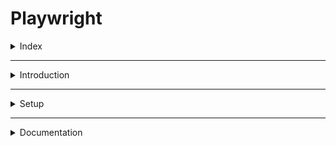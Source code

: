 # Playwright

<details>
<summary>Index</summary>

## Index

- Introduction
- Setup
- Documentation

</details>

---

<details>
<summary>Introduction</summary>

## Introduction

- Playwright is a End2End Testing Tool.
</details>

---

<details>
<summary>Setup</summary>

## Setup

</details>

---

<details>
<summary>Documentation</summary>

## Documentation

- Official Documentation : [https://playwright.dev/docs/intro]
</details>
